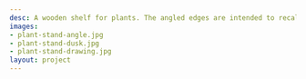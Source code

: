 ```yaml
---
desc: A wooden shelf for plants. The angled edges are intended to recall a Japanese temple.
images:
- plant-stand-angle.jpg
- plant-stand-dusk.jpg
- plant-stand-drawing.jpg
layout: project
---
```

